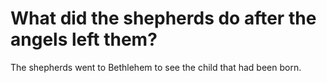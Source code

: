 # What did the shepherds do after the angels left them?

The shepherds went to Bethlehem to see the child that had been born.
